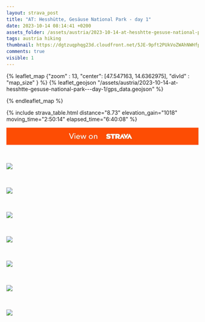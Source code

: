 ```yaml
---
layout: strava_post
title: "AT: Hesshütte, Gesäuse National Park - day 1"
date: 2023-10-14 08:14:41 +0200
assets_folder: /assets/austria/2023-10-14-at-hesshtte-gesuse-national-park---day-1
tags: austria hiking
thumbnail: https://dgtzuqphqg23d.cloudfront.net/5JE-9pft2PUkVoZWAhNWHfpzkLPYlMqeWBzqtMF-QLg-1024x768.jpg
comments: true
visible: 1
---
```



{% leaflet_map {"zoom" : 13,
                  "center": [47.547163, 14.6362975],
                 "divId" : "map_size" } %}
    {% leaflet_geojson "/assets/austria/2023-10-14-at-hesshtte-gesuse-national-park---day-1/gps_data.geojson" %}

{% endleaflet_map %}





{% include strava_table.html distance="8.73" elevation_gain="1018" moving_time="2:50:14" elapsed_time="6:40:08" %}

[![](/assets/strava.jpg)](https://www.strava.com/activities/10043417097)


<br />

![](https://dgtzuqphqg23d.cloudfront.net/5JE-9pft2PUkVoZWAhNWHfpzkLPYlMqeWBzqtMF-QLg-1024x768.jpg)


<br />

![](https://dgtzuqphqg23d.cloudfront.net/v5bARHNYvsdug6A3RK05RAkJlLL1opj3P3AcNBCzGqA-1024x768.jpg)


<br />

![](https://dgtzuqphqg23d.cloudfront.net/za0KfCyjWiEzRLvtsayOThc3_UoLflwHHR4PZWdSVRs-768x1024.jpg)


<br />

![](https://dgtzuqphqg23d.cloudfront.net/a_K7vV-8VwP9rherr4XDvuS-sy1ZFqMj1SYKZl_zof8-1024x768.jpg)


<br />

![](https://dgtzuqphqg23d.cloudfront.net/C5yNuwgUIG6BQNYizIn0MyZnvJdMY6NfbkQpKBkjRLs-1024x768.jpg)


<br />

![](https://dgtzuqphqg23d.cloudfront.net/fp2fUp-atFY897zDgyNi1CbzGQgDKSvlokrOdVzwtEE-768x1024.jpg)


<br />

![](https://dgtzuqphqg23d.cloudfront.net/diGu6SdiC7kRtPVIhqkHUNEBq-VfZgqvtVKmLvdh088-768x1024.jpg)
